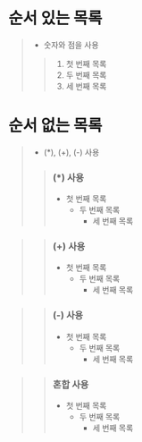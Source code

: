 # 순서 있는 목록
> + 숫자와 점을 사용
> > 1. 첫 번째 목록
> > 2. 두 번째 목록
> > 3. 세 번째 목록

# 순서 없는 목록
> + (*), (+), (-) 사용
> > ### (*) 사용
> > * 첫 번째 목록
> >     * 두 번째 목록
> >         * 세 번째 목록

> > ### (+) 사용
> > + 첫 번째 목록
> >     + 두 번째 목록
> >         + 세 번째 목록

> > ### (-) 사용
> > - 첫 번째 목록
> >     - 두 번째 목록
> >         - 세 번째 목록

> > ### 혼합 사용
> > * 첫 번째 목록
> >     + 두 번째 목록
> >         - 세 번째 목록